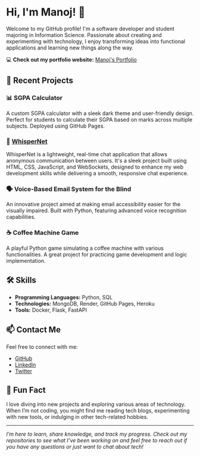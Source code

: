 # Hi, I'm Manoj! 👋

Welcome to my GitHub profile! I'm a software developer and student majoring in Information Science. Passionate about creating and experimenting with technology, I enjoy transforming ideas into functional applications and learning new things along the way.

💻 **Check out my portfolio website:** [Manoj's Portfolio](https://manojsvgit.github.io/Portfolio/)

## 🚀 Recent Projects

### 📊 SGPA Calculator
A custom SGPA calculator with a sleek dark theme and user-friendly design. Perfect for students to calculate their SGPA based on marks across multiple subjects. Deployed using GitHub Pages.

### 💬 [WhisperNet](https://whispernet-qq0p.onrender.com/)

WhisperNet is a lightweight, real-time chat application that allows anonymous communication between users. It's a sleek project built using HTML, CSS, JavaScript, and WebSockets, designed to enhance my web development skills while delivering a smooth, responsive chat experience.

### 🗣️ Voice-Based Email System for the Blind
An innovative project aimed at making email accessibility easier for the visually impaired. Built with Python, featuring advanced voice recognition capabilities.

### ☕ Coffee Machine Game
A playful Python game simulating a coffee machine with various functionalities. A great project for practicing game development and logic implementation.

## 🛠️ Skills

- **Programming Languages:** Python, SQL
- **Technologies:** MongoDB, Render, GitHub Pages, Heroku
- **Tools:** Docker, Flask, FastAPI

## 📫 Contact Me

Feel free to connect with me:

- [GitHub](https://github.com/manojsvgit)
- [LinkedIn](https://www.linkedin.com/in/manojsvgit/)
- [Twitter](https://x.com/manojpoojary0)

## 🎉 Fun Fact

I love diving into new projects and exploring various areas of technology. When I’m not coding, you might find me reading tech blogs, experimenting with new tools, or indulging in other tech-related hobbies.

---

*I’m here to learn, share knowledge, and track my progress. Check out my repositories to see what I’ve been working on and feel free to reach out if you have any questions or just want to chat about tech!*
